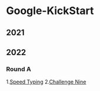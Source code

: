 # Google-KickStart


## 2021




## 2022

### Round A
1.[Speed Typing](https://github.com/seungjun-green/Google-KickStart/blob/main/2022/Round%20A/Speed%20Typing.py)
2.[Challenge Nine](https://github.com/seungjun-green/Google-KickStart/blob/main/2022/Round%20A/Challenge%20Nine.py)
